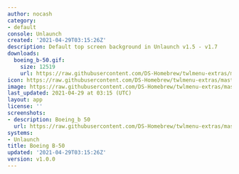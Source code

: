 ```yaml
---
author: nocash
category:
- default
console: Unlaunch
created: '2021-04-29T03:15:26Z'
description: Default top screen background in Unlaunch v1.5 - v1.7
downloads:
  boeing_b-50.gif:
    size: 12519
    url: https://raw.githubusercontent.com/DS-Homebrew/twlmenu-extras/master/_nds/TWiLightMenu/unlaunch/backgrounds/boeing_b-50.gif
icon: https://raw.githubusercontent.com/DS-Homebrew/twlmenu-extras/master/_nds/TWiLightMenu/unlaunch/backgrounds/boeing_b-50.gif
image: https://raw.githubusercontent.com/DS-Homebrew/twlmenu-extras/master/_nds/TWiLightMenu/unlaunch/backgrounds/boeing_b-50.gif
last_updated: 2021-04-29 at 03:15 (UTC)
layout: app
license: ''
screenshots:
- description: Boeing_b 50
  url: https://raw.githubusercontent.com/DS-Homebrew/twlmenu-extras/master/_nds/TWiLightMenu/unlaunch/backgrounds/boeing_b-50.gif
systems:
- Unlaunch
title: Boeing B-50
updated: '2021-04-29T03:15:26Z'
version: v1.0.0
---
```

